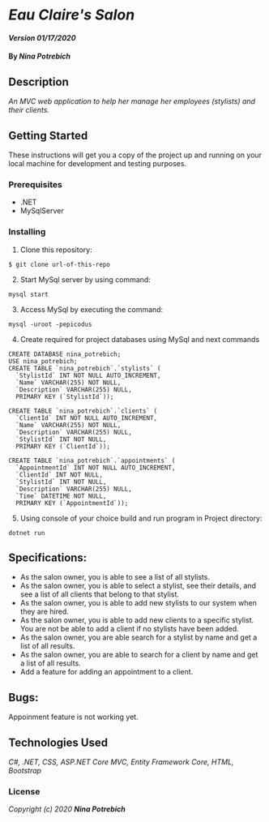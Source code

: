 # _Eau Claire's Salon_

#### _Version 01/17/2020_

#### By _**Nina Potrebich**_

## Description

_An MVC web application to help her manage her employees (stylists) and their clients._

## Getting Started

These instructions will get you a copy of the project up and running on your local machine for development and testing purposes.

### Prerequisites

* .NET
* MySqlServer

### Installing

1. Clone this repository:
```
$ git clone url-of-this-repo
```
2. Start MySql server by using command:
```
mysql start
```
3. Access MySql by executing the command:
```
mysql -uroot -pepicodus
```
4. Create required for project databases using MySql and next commands
```
CREATE DATABASE nina_potrebich;
USE nina_potrebich;
CREATE TABLE `nina_potrebich`.`stylists` (
  `StylistId` INT NOT NULL AUTO_INCREMENT,
  `Name` VARCHAR(255) NOT NULL,
  `Description` VARCHAR(255) NULL,
  PRIMARY KEY (`StylistId`));

CREATE TABLE `nina_potrebich`.`clients` (
  `ClientId` INT NOT NULL AUTO_INCREMENT,
  `Name` VARCHAR(255) NOT NULL,
  `Description` VARCHAR(255) NULL,
  `StylistId` INT NOT NULL,
  PRIMARY KEY (`ClientId`));

CREATE TABLE `nina_potrebich`.`appointments` (
  `AppointmentId` INT NOT NULL AUTO_INCREMENT,
  `ClientId` INT NOT NULL,
  `StylistId` INT NOT NULL,
  `Description` VARCHAR(255) NULL,
  `Time` DATETIME NOT NULL,
  PRIMARY KEY (`AppointmentId`));

```
5. Using console of your choice build and run program in Project directory:
```
dotnet run
```

## Specifications:
* As the salon owner, you is able to see a list of all stylists.
* As the salon owner, you is able to select a stylist, see their details, and see a list of all clients that belong to that stylist.
* As the salon owner, you is able to add new stylists to our system when they are hired.
* As the salon owner, you is able to add new clients to a specific stylist. You are not be able to add a client if no stylists have been added.
* As the salon owner, you are able search for a stylist by name and get a list of all results.
* As the salon owner, you are able to search for a client by name and get a list of all results.
* Add a feature for adding an appointment to a client.
<!-- * Add a feature for adding an appointment to a stylist. Add a check to make sure the stylist does not have any conflicting appointments.
* Add a feature for keeping track of how much each stylist was paid for each appointment. -->

## Bugs:
Appoinment feature is not working yet.

## Technologies Used

_C#, .NET, CSS, ASP.NET Core MVC, Entity Framework Core, HTML, Bootstrap_

### License

*_Copyright (c) 2020 **Nina Potrebich**_*